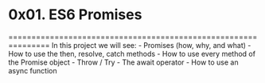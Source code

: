 # 0x01. ES6 Promises
===============================================================
In this project we will see:
	- Promises (how, why, and what)
	- How to use the then, resolve, catch methods
	- How to use every method of the Promise object
	- Throw / Try
	- The await operator
	- How to use an async function
